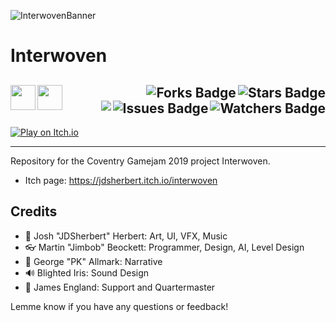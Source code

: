 ![InterwovenBanner](https://user-images.githubusercontent.com/43964243/235797057-b8fecb6a-c8fd-452a-a3bd-5454a9088ae3.png)

# Interwoven

<!-- Header Start -->
  <a href = "https://docs.unity.com/"><img align="left" height="40" img width="40" src="https://cdn.simpleicons.org/unity/white"></a> 
  <a href = "https://learn.microsoft.com/en-us/dotnet/csharp"><img align="left" height="40" img width="40" src="https://cdn.simpleicons.org/csharp"></a>
<img align="right" alt="Stars Badge" src="https://img.shields.io/github/stars/jdsherbert/Interwoven?label=%E2%AD%90"/>
<img align="right" alt="Forks Badge" src="https://img.shields.io/github/forks/jdsherbert/Interwoven?label=%F0%9F%8D%B4"/>
<img align="right" alt="Watchers Badge" src="https://img.shields.io/github/watchers/jdsherbert/Interwoven?label=%F0%9F%91%81%EF%B8%8F"/>
<img align="right" alt="Issues Badge" src="https://img.shields.io/github/issues/jdsherbert/Interwoven?label=%E2%9A%A0%EF%B8%8F"/>
<img align="right" src="https://hits.seeyoufarm.com/api/count/incr/badge.svg?url=https%3A%2F%2Fgithub.com%2FJDSherbert%2FInterwoven%2Fhit-counter%2FREADME&count_bg=%2379C83D&title_bg=%23555555&labelColor=0E1128&title=🔍&style=for-the-badge">
  <br></br>
  -----------------------------------------------------------------------
  
  <a href="https://jdsherbert.itch.io/interwoven"> 
  <img align="top" alt="Play on Itch.io"  src="https://img.shields.io/badge/Play%20on%20Itch.io-FF0B34.svg?style=for-the-badge&logo=Itch.io&logoColor=white&color=black&labelColor=FF0B34"> </a>
  
  
  -----------------------------------------------------------------------
Repository for the Coventry Gamejam 2019 project Interwoven.
 
 - Itch page: https://jdsherbert.itch.io/interwoven
 
## Credits

 - 🎨 Josh "JDSherbert" Herbert: Art, UI, VFX, Music
 - 👓 Martin "Jimbob" Beockett: Programmer, Design, AI, Level Design
 - 📝 George "PK" Allmark: Narrative
 - 🔊 Blighted Iris: Sound Design
 - 📯 James England: Support and Quartermaster

Lemme know if you have any questions or feedback!
